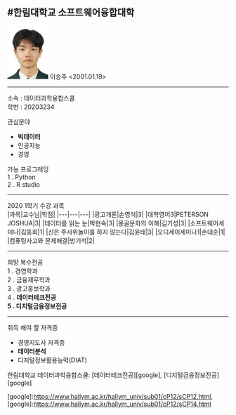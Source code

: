 #한림대학교 소프트웨어융합대학
---
<img src=mail.naver.jpg height=120 weidth=120>
이승주
<2001.01.19>   

---      

소속 : 데이터과학융합스쿨        
학번 : 20203234


관심분야      
* **빅데이터**
* 인공지능
* 경영

가능 프로그래밍   
1 . Python   
2 . R studio  

-----------------------

2020 1학기 수강 과목   
|과목|교수님|학점|
|---|---|---|
|광고개론|손영석|3|
|대학영어3|PETERSON JOSHUA|3|
|데이터를 읽는 눈|박현숙|3|
|몽골문화의 이해|김기성|3|
|소프트웨어세미나|김동회|1|
|신은 주사위놀이를 하지 않는다|김윤태|3|
|오디세이세미나1|손대순|1|
|컴퓨팅사고와 문제해결|방기석|2|

---

희망 복수전공   
1 . 경영학과  
2 . 금융재무학과   
3 . 광고홍보학과  
4 . **데이터테크전공   
5 . 디지털금융정보전공**


---

취득 해야 할 자격증
* 경영지도사 자격증   
* **데이터분석**
* 디지털정보활용능력(DIAT)


한림대학교 데이터과학융합스쿨: [데이터테크전공][google], [디지털금융정보전공][google]

[google]:https://www.hallym.ac.kr/hallym_univ/sub01/cP12/sCP12.html, [google]:https://www.hallym.ac.kr/hallym_univ/sub01/cP12/sCP14.html
